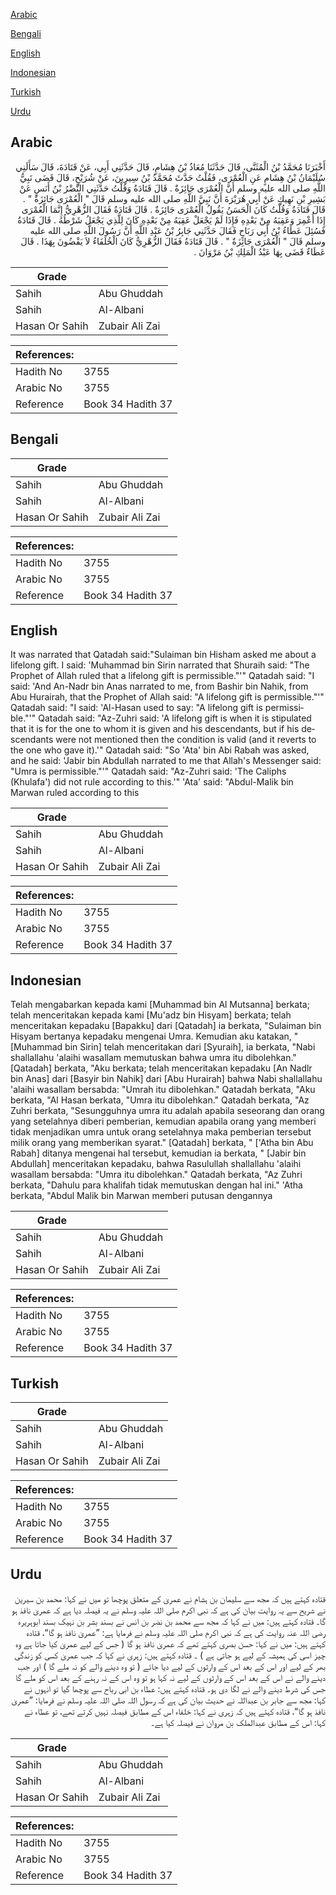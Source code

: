 [Arabic](#arabic)

[Bengali](#bengali)

[English](#english)

[Indonesian](#indonesian)

[Turkish](#turkish)

[Urdu](#urdu)

## Arabic


<div dir="rtl" lang="ar" style={{fontSize:'larger',backgroundColor:'#f8f9fa',padding:20}}>
أَخْبَرَنَا مُحَمَّدُ بْنُ الْمُثَنَّى، قَالَ حَدَّثَنَا مُعَاذُ بْنُ هِشَامٍ، قَالَ حَدَّثَنِي أَبِي، عَنْ قَتَادَةَ، قَالَ سَأَلَنِي سُلَيْمَانُ بْنُ هِشَامٍ عَنِ الْعُمْرَى، فَقُلْتُ حَدَّثَ مُحَمَّدُ بْنُ سِيرِينَ، عَنْ شُرَيْحٍ، قَالَ قَضَى نَبِيُّ اللَّهِ صلى الله عليه وسلم أَنَّ الْعُمْرَى جَائِزَةٌ ‏.‏ قَالَ قَتَادَةُ وَقُلْتُ حَدَّثَنِي النَّضْرُ بْنُ أَنَسٍ عَنْ بَشِيرِ بْنِ نَهِيكٍ عَنْ أَبِي هُرَيْرَةَ أَنَّ نَبِيَّ اللَّهِ صلى الله عليه وسلم قَالَ ‏"‏ الْعُمْرَى جَائِزَةٌ ‏"‏ ‏.‏ قَالَ قَتَادَةُ وَقُلْتُ كَانَ الْحَسَنُ يَقُولُ الْعُمْرَى جَائِزَةٌ ‏.‏ قَالَ قَتَادَةُ فَقَالَ الزُّهْرِيُّ إِنَّمَا الْعُمْرَى إِذَا أُعْمِرَ وَعَقِبَهُ مِنْ بَعْدِهِ فَإِذَا لَمْ يَجْعَلْ عَقِبَهُ مِنْ بَعْدِهِ كَانَ لِلَّذِي يَجْعَلُ شَرْطُهُ ‏.‏ قَالَ قَتَادَةُ فَسُئِلَ عَطَاءُ بْنُ أَبِي رَبَاحٍ فَقَالَ حَدَّثَنِي جَابِرُ بْنُ عَبْدِ اللَّهِ أَنَّ رَسُولَ اللَّهِ صلى الله عليه وسلم قَالَ ‏"‏ الْعُمْرَى جَائِزَةٌ ‏"‏ ‏.‏ قَالَ قَتَادَةُ فَقَالَ الزُّهْرِيُّ كَانَ الْخُلَفَاءُ لاَ يَقْضُونَ بِهَذَا ‏.‏ قَالَ عَطَاءٌ قَضَى بِهَا عَبْدُ الْمَلِكِ بْنُ مَرْوَانَ ‏.‏
</div>
<div style={{backgroundColor:'#f8f9fa',padding:20, marginBottom: 10}}><table> <thead> <tr> <th>Grade</th> <th></th> </tr> </thead> <tbody> <tr><td>Sahih</td><td>Abu Ghuddah</td></tr><tr><td>Sahih</td><td>Al-Albani</td></tr><tr><td>Hasan Or Sahih</td><td>Zubair Ali Zai</td></tr></tbody></table><table> <thead> <tr> <th>References:</th> <th></th> </tr> </thead> <tbody><tr><td>Hadith No</td><td>3755</td></tr><tr><td>Arabic No</td><td>3755</td></tr><tr><td>Reference</td><td>Book 34 Hadith 37</td></tr></tbody></table></div>

## Bengali


<div dir="ltr" lang="bn" style={{fontSize:'larger',backgroundColor:'#f8f9fa',padding:20}}>

</div>
<div style={{backgroundColor:'#f8f9fa',padding:20, marginBottom: 10}}><table> <thead> <tr> <th>Grade</th> <th></th> </tr> </thead> <tbody> <tr><td>Sahih</td><td>Abu Ghuddah</td></tr><tr><td>Sahih</td><td>Al-Albani</td></tr><tr><td>Hasan Or Sahih</td><td>Zubair Ali Zai</td></tr></tbody></table><table> <thead> <tr> <th>References:</th> <th></th> </tr> </thead> <tbody><tr><td>Hadith No</td><td>3755</td></tr><tr><td>Arabic No</td><td>3755</td></tr><tr><td>Reference</td><td>Book 34 Hadith 37</td></tr></tbody></table></div>

## English


<div dir="ltr" lang="en" style={{fontSize:'larger',backgroundColor:'#f8f9fa',padding:20}}>
It was narrated that Qatadah said:"Sulaiman bin Hisham asked me about a lifelong gift. I said: 'Muhammad bin Sirin narrated that Shuraih said: "The Prophet of Allah ruled that a lifelong gift is permissible."'" Qatadah said: "I said: 'And An-Nadr bin Anas narrated to me, from Bashir bin Nahik, from Abu Hurairah, that the Prophet of Allah said: "A lifelong gift is permissible."'" Qatadah said: "I said: 'Al-Hasan used to say: "A lifelong gift is permissible."'" Qatadah said: "Az-Zuhri said: 'A lifelong gift is when it is stipulated that it is for the one to whom it is given and his descendants, but if his descendants were not mentioned then the condition is valid (and it reverts to the one who gave it).'" Qatadah said: "So 'Ata' bin Abi Rabah was asked, and he said: 'Jabir bin Abdullah narrated to me that Allah's Messenger said: "Umra is permissible."'" Qatadah said: "Az-Zuhri said: 'The Caliphs (Khulafa') did not rule according to this.'" 'Ata' said: "Abdul-Malik bin Marwan ruled according to this
</div>
<div style={{backgroundColor:'#f8f9fa',padding:20, marginBottom: 10}}><table> <thead> <tr> <th>Grade</th> <th></th> </tr> </thead> <tbody> <tr><td>Sahih</td><td>Abu Ghuddah</td></tr><tr><td>Sahih</td><td>Al-Albani</td></tr><tr><td>Hasan Or Sahih</td><td>Zubair Ali Zai</td></tr></tbody></table><table> <thead> <tr> <th>References:</th> <th></th> </tr> </thead> <tbody><tr><td>Hadith No</td><td>3755</td></tr><tr><td>Arabic No</td><td>3755</td></tr><tr><td>Reference</td><td>Book 34 Hadith 37</td></tr></tbody></table></div>

## Indonesian


<div dir="ltr" lang="id" style={{fontSize:'larger',backgroundColor:'#f8f9fa',padding:20}}>
Telah mengabarkan kepada kami [Muhammad bin Al Mutsanna] berkata; telah menceritakan kepada kami [Mu'adz bin Hisyam] berkata; telah menceritakan kepadaku [Bapakku] dari [Qatadah] ia berkata, "Sulaiman bin Hisyam bertanya kepadaku mengenai Umra. Kemudian aku katakan, " [Muhammad bin Sirin] telah menceritakan dari [Syuraih], ia berkata, "Nabi shallallahu 'alaihi wasallam memutuskan bahwa umra itu dibolehkan." [Qatadah] berkata, "Aku berkata; telah menceritakan kepadaku [An Nadlr bin Anas] dari [Basyir bin Nahik] dari [Abu Hurairah] bahwa Nabi shallallahu 'alaihi wasallam bersabda: "Umrah itu dibolehkan." Qatadah berkata, "Aku berkata, "Al Hasan berkata, "Umra itu dibolehkan." Qatadah berkata, "Az Zuhri berkata, "Sesungguhnya umra itu adalah apabila seseorang dan orang yang setelahnya diberi pemberian, kemudian apabila orang yang memberi tidak menjadikan umra untuk orang setelahnya maka pemberian tersebut milik orang yang memberikan syarat." [Qatadah] berkata, " ['Atha bin Abu Rabah] ditanya mengenai hal tersebut, kemudian ia berkata, " [Jabir bin Abdullah] menceritakan kepadaku, bahwa Rasulullah shallallahu 'alaihi wasallam bersabda: "Umra itu dibolehkan." Qatadah berkata, "Az Zuhri berkata, "Dahulu para khalifah tidak memutuskan dengan hal ini." 'Atha berkata, "Abdul Malik bin Marwan memberi putusan dengannya
</div>
<div style={{backgroundColor:'#f8f9fa',padding:20, marginBottom: 10}}><table> <thead> <tr> <th>Grade</th> <th></th> </tr> </thead> <tbody> <tr><td>Sahih</td><td>Abu Ghuddah</td></tr><tr><td>Sahih</td><td>Al-Albani</td></tr><tr><td>Hasan Or Sahih</td><td>Zubair Ali Zai</td></tr></tbody></table><table> <thead> <tr> <th>References:</th> <th></th> </tr> </thead> <tbody><tr><td>Hadith No</td><td>3755</td></tr><tr><td>Arabic No</td><td>3755</td></tr><tr><td>Reference</td><td>Book 34 Hadith 37</td></tr></tbody></table></div>

## Turkish


<div dir="ltr" lang="tr" style={{fontSize:'larger',backgroundColor:'#f8f9fa',padding:20}}>

</div>
<div style={{backgroundColor:'#f8f9fa',padding:20, marginBottom: 10}}><table> <thead> <tr> <th>Grade</th> <th></th> </tr> </thead> <tbody> <tr><td>Sahih</td><td>Abu Ghuddah</td></tr><tr><td>Sahih</td><td>Al-Albani</td></tr><tr><td>Hasan Or Sahih</td><td>Zubair Ali Zai</td></tr></tbody></table><table> <thead> <tr> <th>References:</th> <th></th> </tr> </thead> <tbody><tr><td>Hadith No</td><td>3755</td></tr><tr><td>Arabic No</td><td>3755</td></tr><tr><td>Reference</td><td>Book 34 Hadith 37</td></tr></tbody></table></div>

## Urdu


<div dir="rtl" lang="ur" style={{fontSize:'larger',backgroundColor:'#f8f9fa',padding:20}}>
قتادہ کہتے ہیں کہ مجھ سے سلیمان بن ہشام نے عمریٰ کے متعلق پوچھا تو میں نے کہا: محمد بن سیرین نے شریح سے یہ روایت بیان کی ہے کہ نبی اکرم صلی اللہ علیہ وسلم نے یہ فیصلہ دیا ہے کہ عمریٰ نافذ ہو گا۔ قتادہ کہتے ہیں: میں نے کہا کہ مجھ سے محمد بن نضر بن انس نے بسند بشر بن نہیک بسند ابوہریرہ رضی اللہ عنہ روایت کی ہے کہ نبی اکرم صلی اللہ علیہ وسلم نے فرمایا ہے: ”عمریٰ نافذ ہو گا“، قتادہ کہتے ہیں: میں نے کہا: حسن بصری کہتے تھے کہ عمریٰ نافذ ہو گا ( جس کے لیے عمریٰ کیا جاتا ہے وہ چیز اسی کی ہمیشہ کے لیے ہو جاتی ہے ) ۔ قتادہ کہتے ہیں: زہری نے کہا کہ جب عمریٰ کسی کو زندگی بھر کے لیے اور اس کے بعد اس کے وارثوں کے لیے دیا جائے ( تو وہ دینے والے کو نہ ملے گا ) اور جب دینے والے نے اس کے بعد اس کے وارثوں کے لیے نہ کہا ہو تو وہ اس کے نہ رہنے کے بعد اس کو ملے گا جس کی شرط دینے والے نے لگا دی ہو۔ قتادہ کہتے ہیں: عطاء بن ابی رباح سے پوچھا گیا تو انہوں نے کہا: مجھ سے جابر بن عبداللہ نے حدیث بیان کی ہے کہ رسول اللہ صلی اللہ علیہ وسلم نے فرمایا: ”عمریٰ نافذ ہو گا“، قتادہ کہتے ہیں کہ زہری نے کہا: خلفاء اس کے مطابق فیصلہ نہیں کرتے تھے، تو عطاء نے کہا: اس کے مطابق عبدالملک بن مروان نے فیصلہ کیا ہے۔
</div>
<div style={{backgroundColor:'#f8f9fa',padding:20, marginBottom: 10}}><table> <thead> <tr> <th>Grade</th> <th></th> </tr> </thead> <tbody> <tr><td>Sahih</td><td>Abu Ghuddah</td></tr><tr><td>Sahih</td><td>Al-Albani</td></tr><tr><td>Hasan Or Sahih</td><td>Zubair Ali Zai</td></tr></tbody></table><table> <thead> <tr> <th>References:</th> <th></th> </tr> </thead> <tbody><tr><td>Hadith No</td><td>3755</td></tr><tr><td>Arabic No</td><td>3755</td></tr><tr><td>Reference</td><td>Book 34 Hadith 37</td></tr></tbody></table></div>